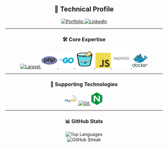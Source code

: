<h2 align="center">🚀 Technical Profile</h2>

<p align="center">
  <a href="https://henly09.github.io/MyPortfolio/">
    <img src="https://img.shields.io/badge/Portfolio-FF5722?style=for-the-badge&logo=google-chrome&logoColor=white" alt="Portfolio" />
  </a>
  <a href="https://www.linkedin.com/in/yourprofile">
    <img src="https://img.shields.io/badge/LinkedIn-0A66C2?style=for-the-badge&logo=linkedin&logoColor=white" alt="LinkedIn" />
  </a>
</p>

---

<h3 align="center">🛠 Core Expertise</h3>

<p align="center">
  <!-- Laravel Stack -->
  <a href="https://laravel.com" target="_blank">
    <img src="https://cdn.jsdelivr.net/gh/devicons/devicon@latest/icons/laravel/laravel-original.svg" alt="Laravel" width="50" height="50" />
  </a>
  <a href="https://php.net" target="_blank">
    <img src="https://raw.githubusercontent.com/devicons/devicon/master/icons/php/php-original.svg" alt="PHP" width="50" height="50" />
  </a>
  
  <!-- Go/Gin -->
  <a href="https://golang.org" target="_blank">
    <img src="https://raw.githubusercontent.com/devicons/devicon/master/icons/go/go-original-wordmark.svg" alt="Go" width="50" height="50" />
  </a>
  <a href="https://gin-gonic.com" target="_blank">
    <img src="https://raw.githubusercontent.com/gin-gonic/logo/master/color.png" alt="Gin" width="50" height="50" style="background:white;padding:5px;border-radius:5px;" />
  </a>

<!-- JavaScript/ExpressJS -->
<a href="https://developer.mozilla.org/en-US/docs/Web/JavaScript" target="_blank">
  <img src="https://raw.githubusercontent.com/devicons/devicon/master/icons/javascript/javascript-original.svg" 
       alt="JavaScript" width="50" height="50" />
</a>
<a href="https://expressjs.com" target="_blank">
  <img src="https://raw.githubusercontent.com/devicons/devicon/master/icons/express/express-original-wordmark.svg" 
       alt="ExpressJS" width="50" height="50" style="background:white;padding:5px;border-radius:5px;" />
</a>

  
  <!-- Docker -->
  <a href="https://docker.com" target="_blank">
    <img src="https://raw.githubusercontent.com/devicons/devicon/master/icons/docker/docker-original-wordmark.svg" alt="Docker" width="50" height="50" />
  </a>
</p>

---

<h3 align="center">🔧 Supporting Technologies</h3>

<p align="center">
  <a href="https://mysql.com" target="_blank">
    <img src="https://raw.githubusercontent.com/devicons/devicon/master/icons/mysql/mysql-original-wordmark.svg" alt="MySQL" width="40" height="40" />
  </a>
  <a href="https://git-scm.com" target="_blank">
    <img src="https://www.vectorlogo.zone/logos/git-scm/git-scm-icon.svg" alt="Git" width="40" height="40" />
  </a>
  <a href="https://nginx.org" target="_blank">
    <img src="https://raw.githubusercontent.com/devicons/devicon/master/icons/nginx/nginx-original.svg" alt="NGINX" width="40" height="40" />
  </a>
</p>

---

<div align="center">
  <h3>📊 GitHub Stats</h3>
  <img src="https://github-readme-stats.vercel.app/api/top-langs?username=henly09&show_icons=true&theme=vue&hide_border=true&layout=compact&hide=html,css,scss" alt="Top Languages" />
  <br/>
  <img src="https://github-readme-streak-stats.herokuapp.com/?user=henly09&theme=vue&hide_border=true" alt="GitHub Streak" />
</div>
